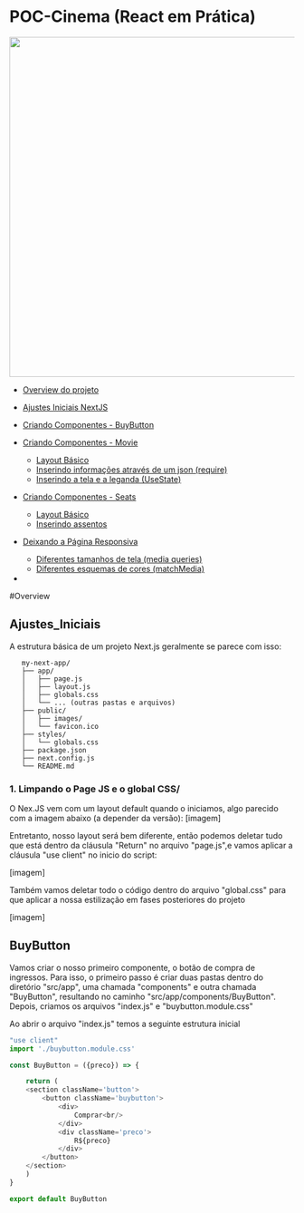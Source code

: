 # POC-Cinema (React em Prática)

<img src="https://campinas.com.br/wp-content/uploads/2023/09/pipoca-no-cinema-com-almofada-no-chao-scaled-e1695841582534.jpg" width="600px" >

 <!--ts-->
 
 * [Overview do projeto](#Overview)
 * [Ajustes Iniciais NextJS](#Ajustes_Iniciais)
 * [Criando Componentes - BuyButton](#BuyButton)
 * [Criando Componentes - Movie](#BuyButton)
   * [Layout Básico](#BuyButton)
   * [Inserindo informações através de um json (require)](#Estilos)
   * [Inserindo a tela e a leganda (UseState)](#BuyButton)
 * [Criando Componentes - Seats](#BuyButton)
   * [Layout Básico](#Estilos)
   * [Inserindo assentos](#Estilos)
 * [Deixando a Página Responsiva](#Estilos)
   * [Diferentes tamanhos de tela (media queries)](#Estilos)
   * [Diferentes esquemas de cores (matchMedia)](#Estilos)
  
 *   
 
 <!--te-->
#Overview


## Ajustes_Iniciais
 
A estrutura básica de um projeto Next.js geralmente se parece com isso:
~~~arduino
   my-next-app/
   ├── app/
   │   ├── page.js
   │   ├── layout.js
   │   ├── globals.css
   │   └── ... (outras pastas e arquivos)
   ├── public/
   │   ├── images/
   │   └── favicon.ico
   ├── styles/
   │   └── globals.css
   ├── package.json
   ├── next.config.js
   └── README.md
~~~
### 1. Limpando o Page JS e o global CSS/<br>
O Nex.JS vem com um layout default quando o iniciamos, algo parecido com a imagem abaixo (a depender da versão):
[imagem]

Entretanto, nosso layout será bem diferente, então podemos deletar tudo que está dentro da cláusula "Return" no arquivo "page.js",e vamos aplicar a cláusula "use client" no inicio do script:

[imagem]

Também vamos deletar todo o código dentro do arquivo "global.css" para que aplicar a nossa estilização em fases posteriores do projeto

[imagem] 


## BuyButton

Vamos criar o nosso primeiro componente, o botão de compra de ingressos. Para isso, o primeiro passo é criar duas pastas dentro do diretório "src/app",  uma chamada "components" e outra chamada "BuyButton", resultando no caminho "src/app/components/BuyButton". Depois, criamos os arquivos "index.js" e "buybutton.module.css" 

Ao abrir o arquivo "index.js" temos a seguinte estrutura inicial

```javascript
"use client"
import './buybutton.module.css'

const BuyButton = ({preco}) => {

    return (
    <section className='button'>
        <button className='buybutton'>
            <div>
                Comprar<br/>
            </div>
            <div className='preco'>
                R${preco}
            </div>
        </button>
    </section>
    )
}

export default BuyButton

```





